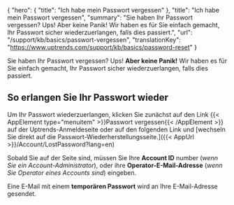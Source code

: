 {
  "hero": {
    "title": "Ich habe mein Passwort vergessen"
  },
  "title": "Ich habe mein Passwort vergessen",
  "summary": "Sie haben Ihr Passwort vergessen? Ups! Aber keine Panik! Wir haben es für Sie einfach gemacht, Ihr Passwort sicher wiederzuerlangen, falls dies passiert.",
  "url": "/support/kb/basics/passwort-vergessen",
  "translationKey": "https://www.uptrends.com/support/kb/basics/password-reset"
}

Sie haben Ihr Passwort vergessen? Ups! **Aber keine Panik!** Wir haben es für Sie einfach gemacht, Ihr Passwort sicher wiederzuerlangen, falls dies passiert.

## So erlangen Sie Ihr Passwort wieder

Um Ihr Passwort wiederzuerlangen, klicken Sie zunächst auf den Link {{< AppElement type="menuitem" >}}Passwort vergessen{{< /AppElement >}} auf der Uptrends-Anmeldeseite oder auf den folgenden Link und [wechseln Sie direkt auf die Passwort-Wiederherstellungsseite.]({{< AppUrl >}}/Account/LostPassword?lang=en)

Sobald Sie auf der Seite sind, müssen Sie Ihre **Account ID** number (*wenn Sie ein Account-Administrator*), oder ihre **Operator-E-Mail-Adresse** (*wenn Sie Operator eines Accounts sind*) eingeben.

Eine E-Mail mit einem **temporären Passwort** wird an Ihre E-Mail-Adresse gesendet.

